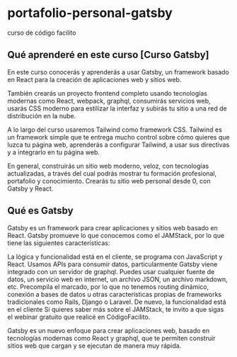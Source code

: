 # portafolio-personal-gatsby
curso de código facilito

## Qué aprenderé en este curso [Curso Gatsby]

En este curso conocerás y aprenderás a usar Gatsby, un framework basado en React para la creación de aplicaciones web y sitios web.

También crearás un proyecto frontend completo usando tecnologías modernas como React, webpack, graphql, consumirás servicios web, usarás CSS moderno para estilizar la interfaz y subirás tu sitio a una red de distribución en la nube.

A lo largo del curso usaremos Tailwind como framework CSS. Tailwind es un framework simple que te entrega mucho control sobre cómo quieres que luzca tu página web, aprenderás a configurar Tailwind, a usar sus directivas y a integrarlo en tu página web.

En general, construirás un sitio web moderno, veloz, con tecnologías actualizadas, a través del cual podrás mostrar tu formación profesional, portafolio y conocimiento. Crearás tu sitio web personal desde 0, con Gatsby y React.


## Qué es Gatsby 

Gatsby es un framework para crear aplicaciones y sitios web basado en React. Gatsby promueve lo que conocemos como el JAMStack, por lo que tiene las siguientes características:

La lógica y funcionalidad está en el cliente, se programa con JavaScript y React.
Usamos APIs para consumir datos, particularmente Gatsby viene integrado con un servidor de graphql. Puedes usar cualquier fuente de datos, un servicio web en internet, un archivo JSON, un archivo markdown, etc.
Precompila el marcado, por lo que no tenemos routing dinámico, conexión a bases de datos u otras características propias de frameworks tradicionales como Rails, Django o Laravel. De nuevo, la funcionalidad está en el cliente
Si quieres saber más sobre el JAMStack, te invito a que sigas el webinar gratuito que realicé en CódigoFacilito.

Gatsby es un nuevo enfoque para crear aplicaciones web, basado en tecnologías modernas como React y graphql, que te permiten construir sitios web que cargan y se ejecutan de manera muy rápida.

